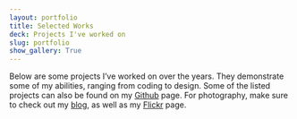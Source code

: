 ```yaml
---
layout: portfolio
title: Selected Works
deck: Projects I've worked on
slug: portfolio
show_gallery: True
---
```


Below are some projects I’ve worked on over the years. They demonstrate some of my abilities, ranging from coding to design. Some of the listed projects can also be found on my [Github](https://github.com/underlost/) page. For photography, make sure to check out my [blog](http://tyler.camera/), as well as my [Flickr](http://tyler.camera/) page. 
